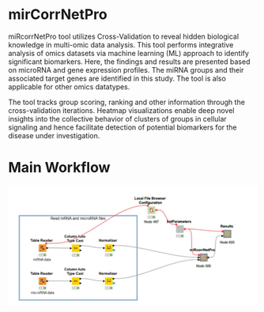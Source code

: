 # mirCorrNetPro

miRcorrNetPro tool utilizes Cross-Validation to reveal hidden biological knowledge in multi-omic data analysis. This tool performs integrative analysis of omics datasets  via machine learning (ML) approach to identify significant biomarkers. Here, the findings and results are presented based on microRNA and gene expression profiles. The miRNA groups and their associated target genes are identified in this study. The tool is also applicable for other omics datatypes. 

The tool tracks group scoring, ranking and other information through the cross-validation iterations.
Heatmap visualizations enable deep novel insights into the collective behavior of clusters of groups in cellular signaling and hence facilitate detection of potential biomarkers for the disease under investigation.

# Main Workflow

 ![alt text](https://github.com/Miray-Unlu/mirCorrNetPro/blob/main/Images/main_workflow.PNG?raw=true)

 
